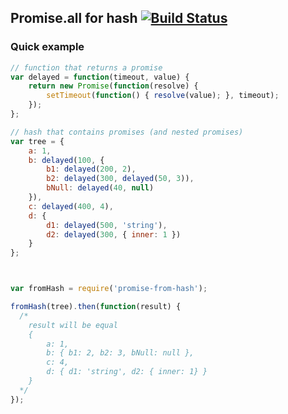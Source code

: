 ## Promise.all for hash [![Build Status](https://travis-ci.org/mikach/promise-from-hash.png?branch=master)](https://travis-ci.org/mikach/promise-from-hash)


### Quick example

```js
// function that returns a promise
var delayed = function(timeout, value) {
    return new Promise(function(resolve) {
        setTimeout(function() { resolve(value); }, timeout);
    });
};

// hash that contains promises (and nested promises)
var tree = {
    a: 1,
    b: delayed(100, {
        b1: delayed(200, 2),
        b2: delayed(300, delayed(50, 3)),
        bNull: delayed(40, null)
    }),
    c: delayed(400, 4),
    d: {
        d1: delayed(500, 'string'),
        d2: delayed(300, { inner: 1 })
    }
};



var fromHash = require('promise-from-hash');

fromHash(tree).then(function(result) {
  /* 
    result will be equal 
    {
        a: 1,
        b: { b1: 2, b2: 3, bNull: null },
        c: 4,
        d: { d1: 'string', d2: { inner: 1} }
    }
  */
});

```
